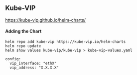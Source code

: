 ## Kube-VIP
https://kube-vip.github.io/helm-charts/
#### Adding the Chart
```
helm repo add kube-vip https://kube-vip.io/helm-charts
helm repo update
helm show values kube-vip/kube-vip > kube-vip-values.yaml
```

```
config:
  vip_interface: "ethX"
  vip_address: "X.X.X.X"
```
